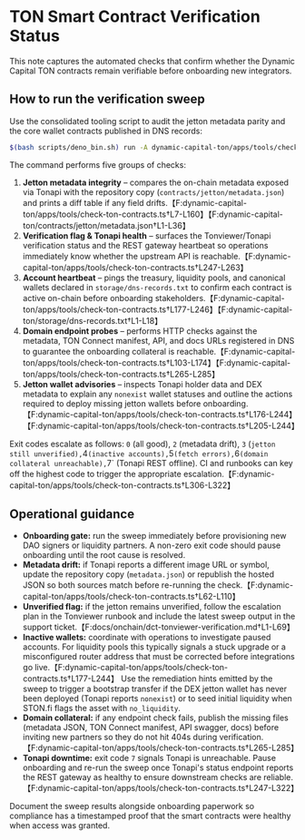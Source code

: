 # TON Smart Contract Verification Status

This note captures the automated checks that confirm whether the Dynamic Capital
TON contracts remain verifiable before onboarding new integrators.

## How to run the verification sweep

Use the consolidated tooling script to audit the jetton metadata parity and the
core wallet contracts published in DNS records:

```bash
$(bash scripts/deno_bin.sh) run -A dynamic-capital-ton/apps/tools/check-ton-contracts.ts
```

The command performs five groups of checks:

1. **Jetton metadata integrity** – compares the on-chain metadata exposed via
   Tonapi with the repository copy (`contracts/jetton/metadata.json`) and prints
   a diff table if any field
   drifts.【F:dynamic-capital-ton/apps/tools/check-ton-contracts.ts†L7-L160】【F:dynamic-capital-ton/contracts/jetton/metadata.json†L1-L36】
2. **Verification flag & Tonapi health** – surfaces the Tonviewer/Tonapi
   verification status and the REST gateway heartbeat so operations immediately
   know whether the upstream API is
   reachable.【F:dynamic-capital-ton/apps/tools/check-ton-contracts.ts†L247-L263】
3. **Account heartbeat** – pings the treasury, liquidity pools, and canonical
   wallets declared in `storage/dns-records.txt` to confirm each contract is
   active on-chain before onboarding
   stakeholders.【F:dynamic-capital-ton/apps/tools/check-ton-contracts.ts†L177-L246】【F:dynamic-capital-ton/storage/dns-records.txt†L1-L18】
4. **Domain endpoint probes** – performs HTTP checks against the metadata,
   TON Connect manifest, API, and docs URLs registered in DNS to guarantee the
   onboarding collateral is
   reachable.【F:dynamic-capital-ton/apps/tools/check-ton-contracts.ts†L103-L174】【F:dynamic-capital-ton/apps/tools/check-ton-contracts.ts†L265-L285】
5. **Jetton wallet advisories** – inspects Tonapi holder data and DEX metadata
   to explain any `nonexist` wallet statuses and outline the actions required to
   deploy missing jetton wallets before
   onboarding.【F:dynamic-capital-ton/apps/tools/check-ton-contracts.ts†L176-L244】【F:dynamic-capital-ton/apps/tools/check-ton-contracts.ts†L205-L244】

Exit codes escalate as follows: `0` (all good), `2` (metadata drift), `3`
(`jetton still unverified),`4`(inactive accounts),`5`(fetch errors),`6`(domain collateral unreachable),`7`
(Tonapi REST offline). CI and runbooks can key off the highest code to trigger
the appropriate
escalation.【F:dynamic-capital-ton/apps/tools/check-ton-contracts.ts†L306-L322】

## Operational guidance

- **Onboarding gate:** run the sweep immediately before provisioning new DAO
  signers or liquidity partners. A non-zero exit code should pause onboarding
  until the root cause is resolved.
- **Metadata drift:** if Tonapi reports a different image URL or symbol, update
  the repository copy (`metadata.json`) or republish the hosted JSON so both
  sources match before re-running the
  check.【F:dynamic-capital-ton/apps/tools/check-ton-contracts.ts†L62-L110】
- **Unverified flag:** if the jetton remains unverified, follow the escalation
  plan in the Tonviewer runbook and include the latest sweep output in the
  support ticket.【F:docs/onchain/dct-tonviewer-verification.md†L1-L69】
- **Inactive wallets:** coordinate with operations to investigate paused
  accounts. For liquidity pools this typically signals a stuck upgrade or a
  misconfigured router address that must be corrected before integrations go
  live.【F:dynamic-capital-ton/apps/tools/check-ton-contracts.ts†L177-L244】 Use
  the remediation hints emitted by the sweep to trigger a bootstrap transfer if
  the DEX jetton wallet has never been deployed (Tonapi reports `nonexist`) or
  to seed initial liquidity when STON.fi flags the asset with `no_liquidity`.
- **Domain collateral:** if any endpoint check fails, publish the missing files
  (metadata JSON, TON Connect manifest, API swagger, docs) before inviting new
  partners so they do not hit 404s during
  verification.【F:dynamic-capital-ton/apps/tools/check-ton-contracts.ts†L265-L285】
- **Tonapi downtime:** exit code `7` signals Tonapi is unreachable. Pause
  onboarding and re-run the sweep once Tonapi's status endpoint reports the REST
  gateway as healthy to ensure downstream checks are
  reliable.【F:dynamic-capital-ton/apps/tools/check-ton-contracts.ts†L247-L322】

Document the sweep results alongside onboarding paperwork so compliance has a
timestamped proof that the smart contracts were healthy when access was granted.
